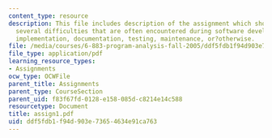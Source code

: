 ```yaml
---
content_type: resource
description: This file includes description of the assignment which should include
  several difficulties that are often encountered during software development - design,
  implementation, documentation, testing, maintenance, or?otherwise.
file: /media/courses/6-883-program-analysis-fall-2005/ddf5fdb1f94d903e73654634e91ca763_assign1.pdf
file_type: application/pdf
learning_resource_types:
- Assignments
ocw_type: OCWFile
parent_title: Assignments
parent_type: CourseSection
parent_uid: f83f67fd-0128-e158-085d-c8214e14c588
resourcetype: Document
title: assign1.pdf
uid: ddf5fdb1-f94d-903e-7365-4634e91ca763
---
```

